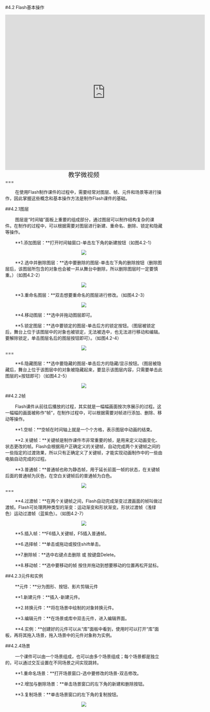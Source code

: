 #4.2 Flash基本操作

<div align="center"><iframe frameborder="0" width="640" height="498" src="https://v.qq.com/iframe/player.html?vid=b0534p11xwp&tiny=0&auto=0" allowfullscreen></iframe></div>
<div align="center"><span style="font-size:20px">教学微视频</span></div>
===


&nbsp;&nbsp;&nbsp;&nbsp;&nbsp;&nbsp;&nbsp;&nbsp;在使用Flash制作课件的过程中，需要经常对图层、帧、元件和场景等进行操作，因此掌握这些概念和基本操作方法是制作Flash课件的基础。


##4.2.1图层

&nbsp;&nbsp;&nbsp;&nbsp;&nbsp;&nbsp;&nbsp;&nbsp;图层是“时间轴”面板上重要的组成部分，通过图层可以制作结构复杂的课件。在制作的过程中，可以根据需要对图层进行新建、重命名、删除、锁定和隐藏等操作。

&nbsp;&nbsp;&nbsp;&nbsp;&nbsp;&nbsp;&nbsp;&nbsp;**1.添加图层：**打开时间轴窗口-单击左下角的新建按钮（如图4.2-1）

<div align="center"><img src="/assets/4-2-1.png"></div>

&nbsp;&nbsp;&nbsp;&nbsp;&nbsp;&nbsp;&nbsp;&nbsp;**2.选中并删除图层：**选中要删除的图层-单击左下角的删除按钮（删除图层后，该图层所包含的对象也会被一并从舞台中删除，所以删除图层时一定要慎重。）（如图4.2-2）

<div align="center"><img src="/assets/4-2-2.png"></div>

&nbsp;&nbsp;&nbsp;&nbsp;&nbsp;&nbsp;&nbsp;&nbsp;**3.重命名图层：**双击想要重命名的图层进行修改。（如图4.2-3）

<div align="center"><img src="/assets/4-2-3.png"></div>

&nbsp;&nbsp;&nbsp;&nbsp;&nbsp;&nbsp;&nbsp;&nbsp;**4.移动图层：**选中并拖动图层即可。

&nbsp;&nbsp;&nbsp;&nbsp;&nbsp;&nbsp;&nbsp;&nbsp;**5.锁定图层：**选中要锁定的图层-单击后方的锁定按钮。（图层被锁定后，舞台上位于该图层中的对象也被锁定，无法被选中，也无法进行移动和编辑。要解除锁定，单击图层名后的图层按钮即可）。（如图4.2-4）

<div align="center"><img src="/assets/4-2-4.png"></div>
===

&nbsp;&nbsp;&nbsp;&nbsp;&nbsp;&nbsp;&nbsp;&nbsp;**6.隐藏图层：**选中要隐藏的图层-单击后方的隐藏/显示按钮。（图层被隐藏后，舞台上位于该图层中的对象被隐藏起来，要显示该图层内容，只需要单击此图层的×按钮即可）（如图4.2-5）

<div align="center"><img src="/assets/4-2-5.png"></div>

##4.2.2帧

&nbsp;&nbsp;&nbsp;&nbsp;&nbsp;&nbsp;&nbsp;&nbsp;Flash课件从前往后播放的过程，其实就是一幅幅画面按次序展示的过程。这一幅幅的画面被称作“帧”，在制作过程中，可以根据需要对帧进行添加、删除、移动等操作。

&nbsp;&nbsp;&nbsp;&nbsp;&nbsp;&nbsp;&nbsp;&nbsp;**1.空帧：**空帧在时间轴上就是一个个方格，表示图层中动画的结束。

&nbsp;&nbsp;&nbsp;&nbsp;&nbsp;&nbsp;&nbsp;&nbsp;**2.关键帧：**关键帧是制作课件市非常重要的帧，是用来定义动画变化、状态更改的帧。Flash会根据用户正确定义的关键帧，自动完成两个关键帧之间的一些指定的过渡效果，所以只有正确定义了关键帧，才能实现动画制作中的一些由电脑自动完成的过程。

&nbsp;&nbsp;&nbsp;&nbsp;&nbsp;&nbsp;&nbsp;&nbsp;**3.普通帧：**普通帧也称为静态帧，用于延长前面一帧的状态，在关键帧后面的普通帧为灰色，在空白关键帧后的普通帧为白色。

<div align="center"><img src="/assets/4-2-6.png"></div>
===

&nbsp;&nbsp;&nbsp;&nbsp;&nbsp;&nbsp;&nbsp;&nbsp;**4.过渡帧：**在两个关键帧之间，Flash自动完成渐变过渡画面的帧叫做过渡帧。Flash可处理两种类型的渐变：运动渐变和形状渐变。形状过渡帧（浅绿色）运动过渡帧（蓝紫色）。（如图4.2-7）

<div align="center"><img src="/assets/4-2-7.png"></div>

&nbsp;&nbsp;&nbsp;&nbsp;&nbsp;&nbsp;&nbsp;&nbsp;**5.插入帧：**F6插入关键帧，F5插入普通帧。

&nbsp;&nbsp;&nbsp;&nbsp;&nbsp;&nbsp;&nbsp;&nbsp;**6.选择帧：**单击或拖动或按住shift单击。

&nbsp;&nbsp;&nbsp;&nbsp;&nbsp;&nbsp;&nbsp;&nbsp;**7.删除帧：**选中右键点击删除 或 按键盘Delete。

&nbsp;&nbsp;&nbsp;&nbsp;&nbsp;&nbsp;&nbsp;&nbsp;**8.移动帧：**选中要移动的帧 按住并拖动到想要移动的位置再松开鼠标。

##4.2.3元件和实例

&nbsp;&nbsp;&nbsp;&nbsp;&nbsp;&nbsp;&nbsp;&nbsp;**元件：**分为图形、按钮、影片剪辑元件

&nbsp;&nbsp;&nbsp;&nbsp;&nbsp;&nbsp;&nbsp;&nbsp;**1.新建元件：**插入-新建元件。

&nbsp;&nbsp;&nbsp;&nbsp;&nbsp;&nbsp;&nbsp;&nbsp;**2.转换元件：**将在场景中绘制的对象转换元件。

&nbsp;&nbsp;&nbsp;&nbsp;&nbsp;&nbsp;&nbsp;&nbsp;**3.编辑元件：**在场景或库中双击元件，进入编辑界面。

&nbsp;&nbsp;&nbsp;&nbsp;&nbsp;&nbsp;&nbsp;&nbsp;**4.实例：**创建好的元件可以从“库”面板中看到，使用时可以打开“库”面板，再将其拖入场景，拖入场景中的元件对象称为实例。

##4.2.4场景

&nbsp;&nbsp;&nbsp;&nbsp;&nbsp;&nbsp;&nbsp;&nbsp;一个课件可以由一个场景组成，也可以由多个场景组成；每个场景都是独立的，可以通过交互设置在不同场景之间实现跳转。

&nbsp;&nbsp;&nbsp;&nbsp;&nbsp;&nbsp;&nbsp;&nbsp;**1.重命名场景：**打开场景窗口-选中要修改的场景-双击修改。

&nbsp;&nbsp;&nbsp;&nbsp;&nbsp;&nbsp;&nbsp;&nbsp;**2.增加与删除场景：**单击场景窗口的左下角的新建和删除按钮。

&nbsp;&nbsp;&nbsp;&nbsp;&nbsp;&nbsp;&nbsp;&nbsp;**3.复制场景：**单击场景窗口的左下角的复制按钮。

<div align="center"><img src="/assets/4-2-8.png"></div>


